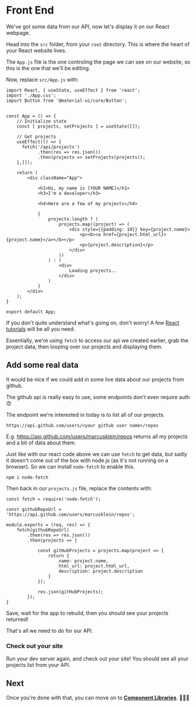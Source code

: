 # Front End
We've got some data from our API, now let's display it on our React webpage.

Head into the `src` folder, from your `root` directory. This is where the heart of your React website lives.

The `App.js` file is the one controling the page we can see on our website, so this is the one that we'll be editing.

Now, replace `src/App.js` with:


```
import React, { useState, useEffect } from 'react';
import './App.css';
import Button from '@material-ui/core/Button';


const App = () => {
    // Initialize state
    const [ projects, setProjects ] = useState([]);

    // Get projects
    useEffect(() => {
      fetch('/api/projects')
            .then(res => res.json())
            .then(projects => setProjects(projects));
    },[]);

    return (
        <div className="App">

            <h1>Hi, my name is [YOUR NAME]</h1>
            <h3>I'm a developer</h3>

            <h4>Here are a few of my projects</h4>

            {
                projects.length ? (
                    projects.map((project) => (
                        <div style={{padding: 10}} key={project.name}>
                            <p><b><a href={project.html_url}>{project.name}</a></b></p>
                            <p>{project.description}</p>
                        </div>
                    ))
                ) : (
                    <div>
                        Loading projects..
                    </div>
                )
            }
        </div>
    );
}

export default App;
```

If you don't quite understand what's going on, don't worry! A few [React tutorials](https://reactjs.org/tutorial/tutorial.html) will be all you need.

Essentially, we're using `fetch` to access our api we created earlier, grab the project data, then looping over our projects and displaying them.

## Add some real data
It would be nice if we could add in some live data about our projects from github.

The github api is really easy to use, some endpoints don't even require auth 😍

The endpoint we're interested in today is to list all of our projects.

`https://api.github.com/users/<your github user name>/repos`

E.g. https://api.github.com/users/marcusklein/repos returns all my projects and a bit of data about them.

Just like with our react code above we can use `fetch` to get data, but sadly it doesn't come out of the box with node.js (as it's not running on a browser). So we can install `node-fetch` to enable this.

```
npm i node-fetch
```

Then back in our `projects.js` file, replace the contents with:
```
const fetch = require('node-fetch');

const githubRepoUrl = 'https://api.github.com/users/marcusklein/repos';

module.exports = (req, res) => {
    fetch(githubRepoUrl)
        .then(res => res.json())
        .then(projects => {

            const gitHubProjects = projects.map(project => {
                return {
                    name: project.name,
                    html_url: project.html_url,
                    description: project.description
                }
            });

            res.json(gitHubProjects);    
        });
}
```

Save, wait for the app to rebuild, then you should see your projects returned!

That's all we need to do for our API.

### Check out your site
Run your dev server again, and check out your site!
You should see all your projects list from your API.

## Next

Once you're done with that, you can move on to [**Component Libraries**](./11%20-%20Component%20Libraries.md). 👏👏👏